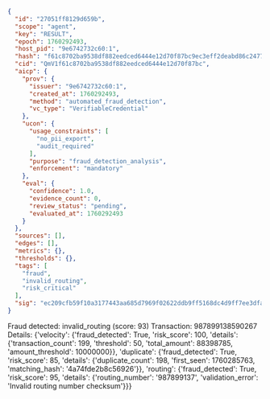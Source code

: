 ```json
{
  "id": "27051ff8129d659b",
  "scope": "agent",
  "key": "RESULT",
  "epoch": 1760292493,
  "host_pid": "9e6742732c60:1",
  "hash": "f61c8702ba9538df882eedced6444e12d70f87bc9ec3eff2deabd86c2477fcb1",
  "cid": "QmV1f61c8702ba9538df882eedced6444e12d70f87bc",
  "aicp": {
    "prov": {
      "issuer": "9e6742732c60:1",
      "created_at": 1760292493,
      "method": "automated_fraud_detection",
      "vc_type": "VerifiableCredential"
    },
    "ucon": {
      "usage_constraints": [
        "no_pii_export",
        "audit_required"
      ],
      "purpose": "fraud_detection_analysis",
      "enforcement": "mandatory"
    },
    "eval": {
      "confidence": 1.0,
      "evidence_count": 0,
      "review_status": "pending",
      "evaluated_at": 1760292493
    }
  },
  "sources": [],
  "edges": [],
  "metrics": {},
  "thresholds": {},
  "tags": [
    "fraud",
    "invalid_routing",
    "risk_critical"
  ],
  "sig": "ec209cfb59f10a3177443aa685d7969f02622ddb9ff5168dc4d9ff7ee3dfac28"
}
```

Fraud detected: invalid_routing (score: 93)
Transaction: 987899138590267
Details: {'velocity': {'fraud_detected': True, 'risk_score': 100, 'details': {'transaction_count': 199, 'threshold': 50, 'total_amount': 88398785, 'amount_threshold': 10000000}}, 'duplicate': {'fraud_detected': True, 'risk_score': 85, 'details': {'duplicate_count': 198, 'first_seen': 1760285763, 'matching_hash': '4a74fde2b8c56926'}}, 'routing': {'fraud_detected': True, 'risk_score': 95, 'details': {'routing_number': '987899137', 'validation_error': 'Invalid routing number checksum'}}}